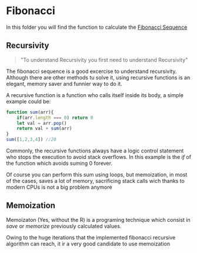 # Fibonacci

In this folder you will find the function to calculate the [Fibonacci Sequence](https://en.wikipedia.org/wiki/Fibonacci_sequence)

## Recursivity

> "To understand Recursivity you first need to understand Recursivity"

The fibonacci sequence is a good excercise to understand recursivity. Although there are other methods tu solve it, using recursive functions is an elegant, memory saver and funnier way to do it.

A recursive function is a function who calls itself inside its body, a simple example could be:

````` javascript
function sum(arr){
    if(arr.length === 0) return 0
    let val = arr.pop()
    return val + sum(arr)
}
sum([1,2,3,4]) //20
`````

Commonly, the recursive functions always have a logic control statement who stops the execution to avoid stack overflows. In this example is the _if_ of the function which avoids suming 0 forever.

Of course you can perform this sum using loops, but memoization, in most of the cases, saves a lot of memory, sacrificing stack calls wich thanks to modern CPUs is not a big problem anymore

## Memoization

Memoizaton (Yes, without the R) is a programing technique which consist in _save_ or _memorize_ previously calculated values.

Owing to the huge iterations that the implemented fibonacci recursive algorithm can reach, it ir a very good candidate to use memoization
